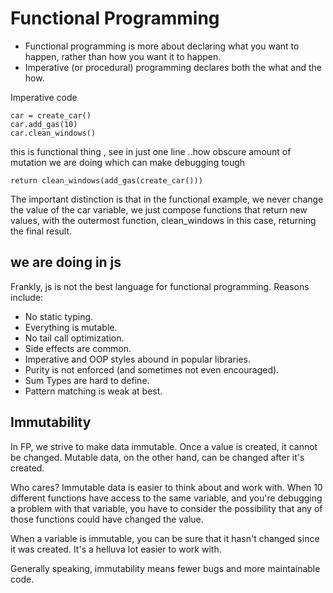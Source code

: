 # Functional Programming  

- Functional programming is more about declaring what you want to happen, rather than how you want it to happen.
- Imperative (or procedural) programming declares both the what and the how.

Imperative code 
```
car = create_car()
car.add_gas(10)
car.clean_windows()
```

this is functional thing , see in just one line ..how obscure amount of mutation we are doing which can make debugging tough
```
return clean_windows(add_gas(create_car()))
```

The important distinction is that in the functional example, we never change the value of the car variable, we just compose functions that return new values, with the outermost function, clean_windows in this case, returning the final result.



## we are doing in js 

Frankly, js  is not the best language for functional programming. Reasons include:

- No static typing.
- Everything is mutable.
- No tail call optimization.
- Side effects are common.
- Imperative and OOP styles abound in popular libraries.
- Purity is not enforced (and sometimes not even encouraged).
- Sum Types are hard to define.
- Pattern matching is weak at best.



## Immutability


In FP, we strive to make data immutable. Once a value is created, it cannot be changed. Mutable data, on the other hand, can be changed after it's created.

Who cares?
Immutable data is easier to think about and work with. When 10 different functions have access to the same variable, and you're debugging a problem with that variable, you have to consider the possibility that any of those functions could have changed the value.

When a variable is immutable, you can be sure that it hasn't changed since it was created. It's a helluva lot easier to work with.

Generally speaking, immutability means fewer bugs and more maintainable code.
